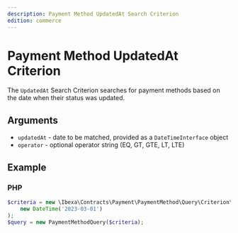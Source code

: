```yaml
---
description: Payment Method UpdatedAt Search Criterion
edition: commerce
---
```


# Payment Method UpdatedAt Criterion

The `UpdatedAt` Search Criterion searches for payment methods based on the date when their status was updated.

## Arguments

- `updatedAt` - date to be matched, provided as a `DateTimeInterface` object
- `operator` - optional operator string (EQ, GT, GTE, LT, LTE)

## Example

### PHP

``` php
$criteria = new \Ibexa\Contracts\Payment\PaymentMethod\Query\Criterion\UpdatedAt(
    new DateTime('2023-03-01')
);
$query = new PaymentMethodQuery($criteria);
```
